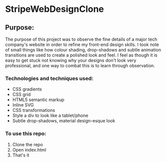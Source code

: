 # StripeWebDesignClone
## Purpose:
The purpose of this project was to observe the fine details of a major tech company's website in order to refine my front-end design skills. I took note of small things like how colour shading, drop-shadows and subtle animation transitions are used to create a polished look and feel. I feel as though it is easy to get stuck not knowing why your designs don't look very professional, and one way to combat this is to learn through observation.
### Technologies and techniques used:
- CSS gradients
- CSS grid
- HTML5 semantic markup
- Inline SVG
- CSS transformations
- Style a div to look like a tablet/phone
- Subtle drop-shadows, material design-esque look

### To use this repo:
1. Clone the repo
2. Open index.html
3. That's it
